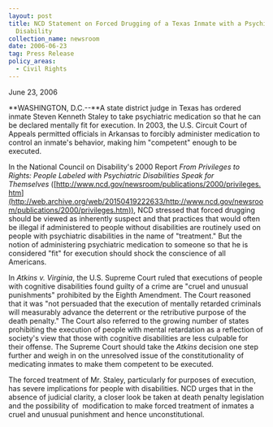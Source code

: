 ```yaml
---
layout: post
title: NCD Statement on Forced Drugging of a Texas Inmate with a Psychiatric
  Disability
collection_name: newsroom
date: 2006-06-23
tag: Press Release
policy_areas:
  - Civil Rights
---
```

June 23, 2006

**W﻿ASHINGTON, D.C.--**A state district judge in Texas has ordered inmate Steven Kenneth Staley to take psychiatric medication so that he can be declared mentally fit for execution. In 2003, the U.S. Circuit Court of Appeals permitted officials in Arkansas to forcibly administer medication to control an inmate's behavior, making him "competent" enough to be executed.

In the National Council on Disability's 2000 Report *From Privileges to Rights: People Labeled with Psychiatric Disabilities Speak for Themselves* ([http://www.ncd.gov/newsroom/publications/2000/privileges.htm](http://web.archive.org/web/20150419222633/http://www.ncd.gov/newsroom/publications/2000/privileges.htm)), NCD stressed that forced drugging should be viewed as inherently suspect and that practices that would often be illegal if administered to people without disabilities are routinely used on people with psychiatric disabilities in the name of "treatment." But the notion of administering psychiatric medication to someone so that he is considered "fit" for execution should shock the conscience of all Americans.

In *Atkins v. Virginia*, the U.S. Supreme Court ruled that executions of people with cognitive disabilities found guilty of a crime are "cruel and unusual punishments" prohibited by the Eighth Amendment. The Court reasoned that it was "not persuaded that the execution of mentally retarded criminals will measurably advance the deterrent or the retributive purpose of the death penalty." The Court also referred to the growing number of states prohibiting the execution of people with mental retardation as a reflection of society's view that those with cognitive disabilities are less culpable for their offense. The Supreme Court should take the *Atkins* decision one step further and weigh in on the unresolved issue of the constitutionality of medicating inmates to make them competent to be executed.

The forced treatment of Mr. Staley, particularly for purposes of execution, has severe implications for people with disabilities. NCD urges that in the absence of judicial clarity, a closer look be taken at death penalty legislation and the possibility of  modification to make forced treatment of inmates a cruel and unusual punishment and hence unconstitutional.